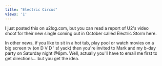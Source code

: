 ```yaml
---
title: "Electric Circus"
views: '1'
---
```

<p>I just posted this on u2log.com, but you can read a report of U2's video shoot for their new single coming out in October called Electric Storm here.</p>
<p>In other news, if you like to sit in a hot tub, play pool or watch movies on a big screen tv (on D V D ' s! yack) then you're invited to Mark and my b-day party on Saturday night @8pm. Well, actually you'll have to email me first to get directions... but you get the idea.</p>
